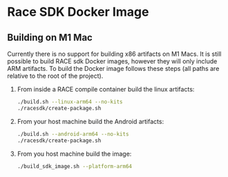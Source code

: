 # Race SDK Docker Image

## Building on M1 Mac

Currently there is no support for building x86 artifacts on M1 Macs. It is still possible to build RACE sdk Docker images, however they will only include ARM artifacts. To build the Docker image follows these steps (all paths are relative to the root of the project).

1. From inside a RACE compile container build the linux artifacts:
    ```bash
    ./build.sh --linux-arm64 --no-kits
    ./racesdk/create-package.sh
    ```
1. From your host machine build the Android artifacts:
    ```bash
    ./build.sh --android-arm64 --no-kits
    ./racesdk/create-package.sh
    ```
1. From you host machine build the image:
    ```bash
    ./build_sdk_image.sh --platform-arm64
    ```

